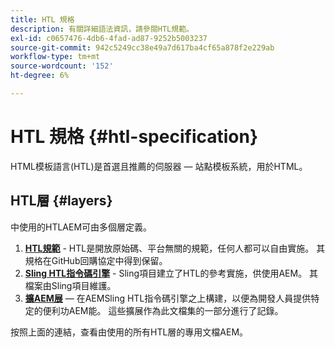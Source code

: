 ```yaml
---
title: HTL 規格
description: 有關詳細語法資訊，請參閱HTL規範。
exl-id: c0657476-4db6-4fad-ad87-9252b5003237
source-git-commit: 942c5249cc38e49a7d617ba4cf65a878f2e229ab
workflow-type: tm+mt
source-wordcount: '152'
ht-degree: 6%

---
```



# HTL 規格 {#htl-specification}

HTML模板語言(HTL)是首選且推薦的伺服器 — 站點模板系統，用於HTML。

## HTL層 {#layers}

中使用的HTLAEM可由多個層定義。

1. **[HTL規範](https://github.com/adobe/htl-spec)** - HTL是開放原始碼、平台無關的規範，任何人都可以自由實施。 其規格在GitHub回購協定中得到保留。
1. **[Sling HTL指令碼引擎](https://sling.apache.org/documentation/bundles/scripting/scripting-htl.html)** - Sling項目建立了HTL的參考實施，供使用AEM。 其檔案由Sling項目維護。
1. **[擴AEM展](aem-extensions.md)**  — 在AEMSling HTL指令碼引擎之上構建，以便為開發人員提供特定的便利功AEM能。 這些擴展作為此文檔集的一部分進行了記錄。

按照上面的連結，查看由使用的所有HTL層的專用文檔AEM。
